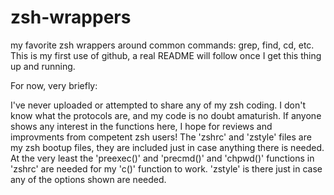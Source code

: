 # zsh-wrappers
my favorite zsh wrappers around common commands: grep, find, cd, etc.
This is my first use of github, a real README will follow once I get this thing up and running.

For now, very briefly: 

I've never uploaded or attempted to share any of my zsh coding.  I don't know what the protocols are, and my code is no doubt amaturish.  If anyone shows any interest in the functions here, I hope for reviews and improvments from competent zsh users!  The 'zshrc' and 'zstyle' files are my zsh bootup files, they are included just in case anything there is needed.  At the very least the 'preexec()' and 'precmd()' and 'chpwd()' functions in 'zshrc' are needed for my 'c()' function to work. 'zstyle' is there just in case any of the options shown are needed.  
